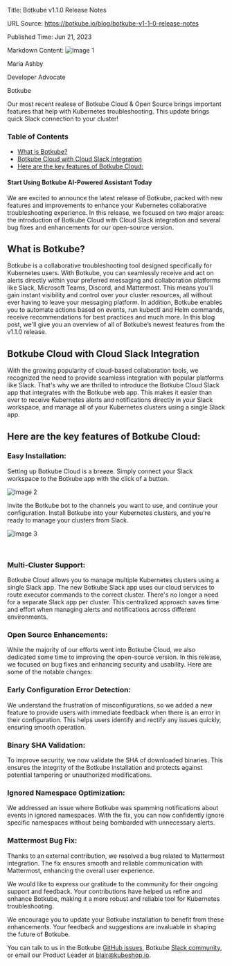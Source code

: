 Title: Botkube v1.1.0 Release Notes

URL Source: https://botkube.io/blog/botkube-v1-1-0-release-notes

Published Time: Jun 21, 2023

Markdown Content:
![Image 1](https://cdn.prod.website-files.com/634fabb21508d6c9db9bc46f/6408ed63e5b48fed17e54625_SE6Pjp9PW9TaOwePHJXRaxaLQgYdT2HX_5PYASmvIx8.jpeg)

Maria Ashby

Developer Advocate

Botkube

Our most recent realese of Botkube Cloud & Open Source brings important features that help with Kubernetes troubleshooting. This update brings quick Slack connection to your cluster!

### Table of Contents

*   [What is Botkube?](https://botkube.io/blog/botkube-v1-1-0-release-notes#what-is-botkube-)
*   [Botkube Cloud with Cloud Slack Integration](https://botkube.io/blog/botkube-v1-1-0-release-notes#botkube-cloud-with-cloud-slack-integration)
*   [Here are the key features of Botkube Cloud:](https://botkube.io/blog/botkube-v1-1-0-release-notes#here-are-the-key-features-of-botkube-cloud-)

#### Start Using Botkube AI-Powered Assistant Today

We are excited to announce the latest release of Botkube, packed with new features and improvements to enhance your Kubernetes collaborative troubleshooting experience. In this release, we focused on two major areas: the introduction of Botkube Cloud with Cloud Slack integration and several bug fixes and enhancements for our open-source version.

What is Botkube?
----------------

Botkube is a collaborative troubleshooting tool designed specifically for Kubernetes users. With Botkube, you can seamlessly receive and act on alerts directly within your preferred messaging and collaboration platforms like Slack, Microsoft Teams, Discord, and Mattermost. This means you'll gain instant visibility and control over your cluster resources, all without ever having to leave your messaging platform. In addition, Botkube enables you to automate actions based on events, run kubectl and Helm commands, receive recommendations for best practices and much more. In this blog post, we'll give you an overview of all of Botkube’s newest features from the v1.1.0 release.

Botkube Cloud with Cloud Slack Integration
------------------------------------------

With the growing popularity of cloud-based collaboration tools, we recognized the need to provide seamless integration with popular platforms like Slack. That's why we are thrilled to introduce the Botkube Cloud Slack app that integrates with the Botkube web app. This makes it easier than ever to receive Kubernetes alerts and notifications directly in your Slack workspace, and manage all of your Kubernetes clusters using a single Slack app.

Here are the key features of Botkube Cloud:
-------------------------------------------

### Easy Installation:

Setting up Botkube Cloud is a breeze. Simply connect your Slack workspace to the Botkube app with the click of a button.

![Image 2](https://cdn.prod.website-files.com/634fabb21508d6c9db9bc46f/64940fc9213e4ff10a1b4672_jaaGtHC2ScR0Nac7Bts5ZqRHFfLVeeZYeY4oQk6BN3mYKpUVH09FW11MtSqAA7UBZAc-YOWj38D9F54ahYH5xRE0oDlxc9K17hYum4BIp30W64-cZxHWJJZwKrv7mNYV9-yJ46QlBcSWkiiLgIzIt20.png)

Invite the Botkube bot to the channels you want to use, and continue your configuration. Install Botkube into your Kubernetes clusters, and you're ready to manage your clusters from Slack.

![Image 3](https://cdn.prod.website-files.com/634fabb21508d6c9db9bc46f/64940fe3950f20abf76fa3ce_StacAl4VR0BYqGhlJz4HOSii505G8uK8S4WNAptRmeQ0zBU3u_tzqj6Cnwmi5fjYC1aR0ssDiaKbxrrwFatfr0nolxyrFGtBbHKnlNXHpqE2oLA4GwMNU_qc6ufRj-4c71QTo5fDSK0GkHhH31kQjlY.png)

‍

### Multi-Cluster Support:

Botkube Cloud allows you to manage multiple Kubernetes clusters using a single Slack app. The new Botkube Slack app uses our cloud services to route executor commands to the correct cluster. There's no longer a need for a separate Slack app per cluster. This centralized approach saves time and effort when managing alerts and notifications across different environments.

### Open Source Enhancements:

While the majority of our efforts went into Botkube Cloud, we also dedicated some time to improving the open-source version. In this release, we focused on bug fixes and enhancing security and usability. Here are some of the notable changes:

### Early Configuration Error Detection:

We understand the frustration of misconfigurations, so we added a new feature to provide users with immediate feedback when there is an error in their configuration. This helps users identify and rectify any issues quickly, ensuring smooth operation.

### Binary SHA Validation:

To improve security, we now validate the SHA of downloaded binaries. This ensures the integrity of the Botkube installation and protects against potential tampering or unauthorized modifications.

### Ignored Namespace Optimization:

We addressed an issue where Botkube was spamming notifications about events in ignored namespaces. With the fix, you can now confidently ignore specific namespaces without being bombarded with unnecessary alerts.

### Mattermost Bug Fix:

Thanks to an external contribution, we resolved a bug related to Mattermost integration. The fix ensures smooth and reliable communication with Mattermost, enhancing the overall user experience.

We would like to express our gratitude to the community for their ongoing support and feedback. Your contributions have helped us refine and enhance Botkube, making it a more robust and reliable tool for Kubernetes troubleshooting.

We encourage you to update your Botkube installation to benefit from these enhancements. Your feedback and suggestions are invaluable in shaping the future of Botkube.

You can talk to us in the Botkube [GitHub issues](https://github.com/kubeshop/botkube/issues), Botkube [Slack community](https://join.botkube.io/), or email our Product Leader at [blair@kubeshop.io](mailto:blair@kubeshop.io).
